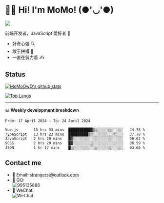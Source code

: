 # 👨‍🎓 Hi! I'm MoMo! (●'◡'●)

[![](https://img.shields.io/badge/-@MoMoOwO-%23181717?style=flat-square&logo=github)](https://github.com/MoMoOwO)

前端开发者，JavaScript 爱好者 💖
- 好奇心强 🔍
- 敢于拼搏 💪
- 一直在努力着 ✍

## Status

[![MoMoOwO's github stats](https://github-readme-stats.vercel.app/api?username=MoMoOwO&show_icons=true&theme=tokyonight)](https://github.com/MoMoOwO)

[![Top Langs](https://github-readme-stats.vercel.app/api/top-langs/?username=MoMoOwO&layout=compact&theme=tokyonight)](https://github.com/MoMoOwO)

---

📊 **Weekly development breakdown**

<!--START_SECTION:waka-->

```txt
From: 17 April 2024 - To: 24 April 2024

Vue.js       15 hrs 53 mins  ███████████▒░░░░░░░░░░░░░   44.78 %
TypeScript   13 hrs 23 mins  █████████▒░░░░░░░░░░░░░░░   37.78 %
JavaScript   2 hrs 20 mins   █▓░░░░░░░░░░░░░░░░░░░░░░░   06.62 %
SCSS         2 hrs 20 mins   █▓░░░░░░░░░░░░░░░░░░░░░░░   06.59 %
JSON         1 hr 17 mins    █░░░░░░░░░░░░░░░░░░░░░░░░   03.66 %
```

<!--END_SECTION:waka-->

## Contact me

- 📧 Email: strangersj@outlook.com
- 🐧 QQ:  
  ![995135886](https://i.loli.net/2020/11/27/Yx6eDSQi34Va5IA.jpg)
- 💭 WeChat:  
  ![WeChat](https://i.loli.net/2020/11/27/wWX6uVoIQqig5KP.jpg)
  
